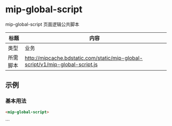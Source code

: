 ﻿# mip-global-script

mip-global-script 页面逻辑公共脚本

标题|内容
----|----
类型|业务
所需脚本|http://mipcache.bdstatic.com/static/mip-global-script/v1/mip-global-script.js

## 示例

### 基本用法
```html
<mip-global-script>

```
</mip-global-script>
```

